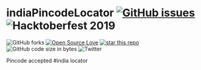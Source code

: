# indiaPincodeLocator [![GitHub issues](https://img.shields.io/github/issues/bhumijgupta/indiaPincodeLocator?style=for-the-badge)](https://github.com/bhumijgupta/indiaPincodeLocator/issues) ![Hacktoberfest 2019](https://img.shields.io/badge/hacktoberfest-2019-blueviolet)

![GitHub forks](https://img.shields.io/github/forks/bhumijgupta/indiaPincodeLocator?color=1&style=flat-square)
[![Open Source Love](https://badges.frapsoft.com/os/mit/mit.svg?v=102)](https://github.com/ellerbrock/open-source-badge/)
[![star this repo](http://githubbadges.com/star.svg?user=boennemann&repo=badges&style=flat)](https://github.com/boennemann/badges)
![GitHub code size in bytes](https://img.shields.io/github/languages/code-size/bhumijgupta/indiaPincodeLocator)
![Twitter](https://img.shields.io/twitter/url?url=https%3A%2F%2Fgithub.com%2Fbhumijgupta%2FindiaPincodeLocator)

Pincode accepted
#india locator
